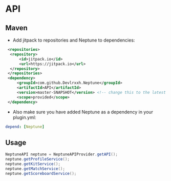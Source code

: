 # API

## Maven

- Add jitpack to repositories and Neptune to dependencies:

```xml
 <repositories>
  <repository>
      <id>jitpack.io</id>
      <url>https://jitpack.io</url>
  </repository>
 </repositories>
 <dependency>
     <groupId>com.github.Devlrxxh.Neptune</groupId>
     <artifactId>API</artifactId>
     <version>master-SNAPSHOT</version> <!-- change this to the latest commit hash -->
     <scope>provided</scope>
 </dependency>
```

- Also make sure you have added Neptune as a dependency in your plugin.yml:

```yml
depend: [Neptune]
```

## Usage

```java
NeptuneAPI neptune = NeptuneAPIProvider.getAPI();
neptune.getProfileService();
neptune.getKitService();
neptune.getMatchService();
neptune.getScoreboardService();
```
